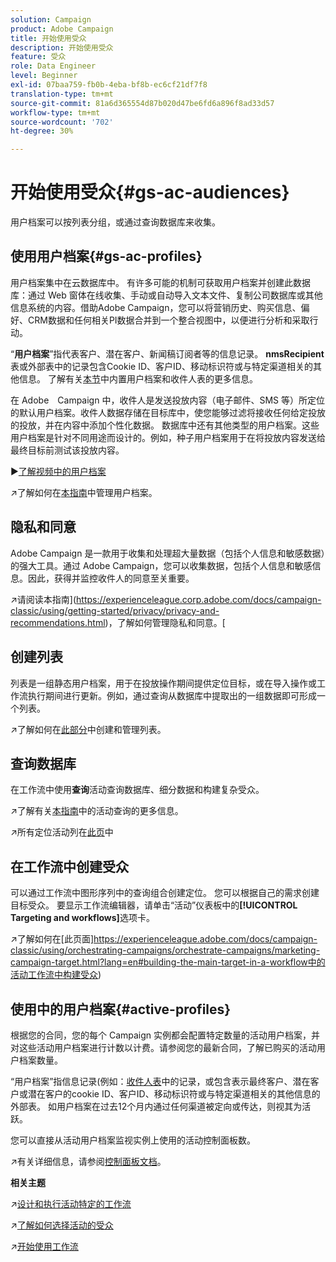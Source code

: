 ```yaml
---
solution: Campaign
product: Adobe Campaign
title: 开始使用受众
description: 开始使用受众
feature: 受众
role: Data Engineer
level: Beginner
exl-id: 07baa759-fb0b-4eba-bf8b-ec6cf21df7f8
translation-type: tm+mt
source-git-commit: 81a6d365554d87b020d47be6fd6a896f8ad33d57
workflow-type: tm+mt
source-wordcount: '702'
ht-degree: 30%

---
```


# 开始使用受众{#gs-ac-audiences}

用户档案可以按列表分组，或通过查询数据库来收集。

## 使用用户档案{#gs-ac-profiles}

用户档案集中在云数据库中。 有许多可能的机制可获取用户档案并创建此数据库：通过 Web 窗体在线收集、手动或自动导入文本文件、复制公司数据库或其他信息系统的内容。借助Adobe Campaign，您可以将营销历史、购买信息、偏好、CRM数据和任何相关PI数据合并到一个整合视图中，以便进行分析和采取行动。

“**用户档案**”指代表客户、潜在客户、新闻稿订阅者等的信息记录。
**nmsRecipient**&#x200B;表或外部表中的记录包含Cookie ID、客户ID、移动标识符或与特定渠道相关的其他信息。 了解有关[本节](../dev/datamodel.md#ootb-profiles)中内置用户档案和收件人表的更多信息。

在 Adobe　Campaign 中，收件人是发送投放内容（电子邮件、SMS 等）所定位的默认用户档案。收件人数据存储在目标库中，使您能够过滤将接收任何给定投放的投放，并在内容中添加个性化数据。 数据库中还有其他类型的用户档案。这些用户档案是针对不同用途而设计的。例如，种子用户档案用于在将投放内容发送给最终目标前测试该投放内容。

:arrow_forward:[了解视频中的用户档案](https://video.tv.adobe.com/v/35611?quality=12)

:arrow_upper_right:了解如何在[本指南](https://experienceleague.adobe.com/docs/campaign-classic/using/getting-started/profile-management/about-profiles.html)中管理用户档案。

## 隐私和同意

Adobe Campaign 是一款用于收集和处理超大量数据（包括个人信息和敏感数据）的强大工具。通过 Adobe Campaign，您可以收集数据，包括个人信息和敏感信息。因此，获得并监控收件人的同意至关重要。

:arrow_upper_right:请阅读本指南](https://experienceleague.corp.adobe.com/docs/campaign-classic/using/getting-started/privacy/privacy-and-recommendations.html)，了解如何管理隐私和同意。[


## 创建列表

列表是一组静态用户档案，用于在投放操作期间提供定位目标，或在导入操作或工作流执行期间进行更新。例如，通过查询从数据库中提取出的一组数据即可形成一个列表。

:arrow_upper_right:了解如何在[此部分](https://experienceleague.adobe.com/docs/campaign-classic/using/getting-started/profile-management/creating-and-managing-lists.html)中创建和管理列表。

## 查询数据库

在工作流中使用&#x200B;**查询**&#x200B;活动查询数据库、细分数据和构建复杂受众。

:arrow_upper_right:了解有关[本指南](https://experienceleague.adobe.com/docs/campaign-classic/using/automating-with-workflows/introduction/targeting-data.html)中的活动查询的更多信息。

:arrow_upper_right:所有定位活动列在[此页](https://experienceleague.adobe.com/docs/campaign-classic/using/automating-with-workflows/targeting-activities/about-targeting-activities.html)中

## 在工作流中创建受众

可以通过工作流中图形序列中的查询组合创建定位。 您可以根据自己的需求创建目标受众。 要显示工作流编辑器，请单击“活动”仪表板中的&#x200B;**[!UICONTROL Targeting and workflows]**&#x200B;选项卡。

:arrow_upper_right:了解如何在[此页面]https://experienceleague.adobe.com/docs/campaign-classic/using/orchestrating-campaigns/orchestrate-campaigns/marketing-campaign-target.html?lang=en#building-the-main-target-in-a-workflow中的活动工作流中构建受众)


## 使用中的用户档案{#active-profiles}

根据您的合同，您的每个 Campaign 实例都会配置特定数量的活动用户档案，并对这些活动用户档案进行计数以计费。请参阅您的最新合同，了解已购买的活动用户档案数量。

“用户档案”指信息记录(例如：[收件人表](../dev/datamodel.md)中的记录，或包含表示最终客户、潜在客户或潜在客户的cookie ID、客户ID、移动标识符或与特定渠道相关的其他信息的外部表。 如用户档案在过去12个月内通过任何渠道被定向或传达，则视其为活跃。

您可以直接从活动用户档案监视实例上使用的活动控制面板数。

:arrow_upper_right:有关详细信息，请参阅[控制面板文档](https://docs.adobe.com/content/help/en/control-panel/using/performance-monitoring/active-profiles-monitoring.html)。


**相关主题**

:arrow_upper_right:[设计和执行活动特定的工作流](https://experienceleague.adobe.com/docs/campaign-classic/using/automating-with-workflows/introduction/building-a-workflow.html)

:arrow_upper_right:[了解如何选择活动的受众](https://experienceleague.adobe.com/docs/campaign-classic/using/orchestrating-campaigns/orchestrate-campaigns/marketing-campaign-target.html)

:arrow_upper_right:[开始使用工作流](https://experienceleague.adobe.com/docs/campaign-classic/using/automating-with-workflows/introduction/about-workflows.html)
